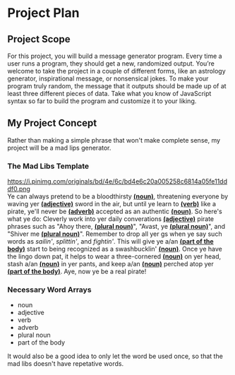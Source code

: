 # Project Plan
## Project Scope
For this project, you will build a message generator program. Every time a user runs a program, they should get a new, randomized output. You’re welcome to take the project in a couple of different forms, like an astrology generator, inspirational message, or nonsensical jokes. To make your program truly random, the message that it outputs should be made up of at least three different pieces of data. Take what you know of JavaScript syntax so far to build the program and customize it to your liking.
## My Project Concept
Rather than making a simple phrase that won't make complete sense, my project will be a mad lips generator.
### The Mad Libs Template
https://i.pinimg.com/originals/bd/4e/6c/bd4e6c20a005258c6814a05fe11dddf0.png <br>
Ye can always pretend to be a bloodthirsty <u>**(noun)**</u>, threatening everyone by waving yer <u>**(adjective)**</u> sword in the air, but until ye learn to <u>**(verb)**</u> like a pirate, ye'll never be <u>**(adverb)**</u> accepted as an authentic <u>**(noun)**</u>. So here's what ye do: Cleverly work into yer daily converations <u>**(adjective)**</u> pirate phrases such as "Ahoy there, <u>**(plural noun)**</u>", "Avast, ye <u>**(plural noun)**</u>", and "Shiver me <u>**(plural noun)**</u>". Remember to drop all yer gs when ye say such words as *sailin'*, *splittin'*, and *fightin'*. This will give ye a/an <u>**(part of the body)**</u> start to being recognized as a swashbucklin' <u>**(noun)**</u>. Once ye have the lingo down pat, it helps to wear a three-cornered <u>**(noun)**</u> on yer head, stash a/an <u>**(noun)**</u> in yer pants, and keep a/an <u>**(noun)**</u> perched atop yer <u>**(part of the body)**</u>. Aye, now ye be a real pirate!

### Necessary Word Arrays
- noun
- adjective
- verb
- adverb
- plural noun
- part of the body

It would also be a good idea to only let the word be used once, so that the mad libs doesn't have repetative words.